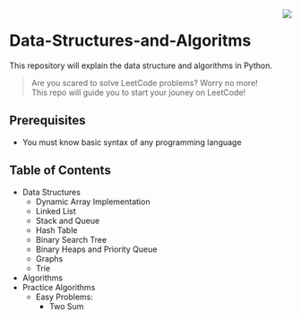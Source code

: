 <img src="icon.png" align="right" />

# Data-Structures-and-Algoritms
This repository will explain the data structure and algorithms in Python.
> Are you scared to solve LeetCode problems? Worry no more! 
> <br>This repo will guide you to start your jouney on LeetCode!

## Prerequisites
- You must know basic syntax of any programming language


## Table of Contents
* Data Structures
  * Dynamic Array Implementation
  * Linked List
  * Stack and Queue
  * Hash Table
  * Binary Search Tree
  * Binary Heaps and Priority Queue
  * Graphs
  * Trie
* Algorithms
* Practice Algorithms
  * Easy Problems:
    * Two Sum
